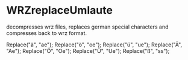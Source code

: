 # WRZreplaceUmlaute
decompresses wrz files, replaces german special characters and compresses back to wrz format.

Replace("ä", "ae");
Replace("ö", "oe");
Replace("ü", "ue");
Replace("Ä", "Ae");
Replace("Ö", "Oe");
Replace("Ü", "Ue");
Replace("ß", "ss");


